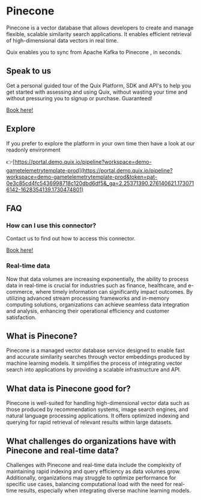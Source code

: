 <!--[tech-name]-->
# Pinecone

<!--[ai-blurb-about-tech]-->
Pinecone is a vector database that allows developers to create and manage flexible, scalable similarity search applications. It enables efficient retrieval of high-dimensional data vectors in real time.

Quix enables you to sync from Apache Kafka <span id="to_or_from">to</span> <span id="techname">Pinecone</span> , in seconds.

## Speak to us

Get a personal guided tour of the Quix Platform, SDK and API's to help you get started with assessing and using Quix, without wasting your time and without pressuring you to signup or purchase. Guaranteed!

[Book here!](https://quix.io/book-a-demo)

## Explore

If you prefer to explore the platform in your own time then have a look at our readonly environment

👉[https://portal.demo.quix.io/pipeline?workspace=demo-gametelemetrytemplate-prod](https://portal.demo.quix.io/pipeline?workspace=demo-gametelemetrytemplate-prod&token=pat-0e3c85cd4fc5436998718c120dbd6df5&_ga=2.25371390.276140621.1730716142-1628354139.1730474801)

## FAQ 

### How can I use this connector?

Contact us to find out how to access this connector.

[Book here!](https://quix.io/book-a-demo)

### Real-time data

Now that data volumes are increasing exponentially, the ability to process data in real-time is crucial for industries such as finance, healthcare, and e-commerce, where timely information can significantly impact outcomes. By utilizing advanced stream processing frameworks and in-memory computing solutions, organizations can achieve seamless data integration and analysis, enhancing their operational efficiency and customer satisfaction.

## What is <span id="techname">Pinecone</span>?

<!--[tech-seo-text]-->
Pinecone is a managed vector database service designed to enable fast and accurate similarity searches through vector embeddings produced by machine learning models. It simplifies the process of integrating vector search into applications by providing a scalable infrastructure and API.

## What data is <span id="techname">Pinecone</span> good for?

<!--[tech-data-seo-text]-->
Pinecone is well-suited for handling high-dimensional vector data such as those produced by recommendation systems, image search engines, and natural language processing applications. It offers optimized indexing and querying for rapid retrieval of relevant results within large datasets.

## What challenges do organizations have with <span id="techname">Pinecone</span> and real-time data?

<!--[tech-challenges-seo-text]-->
Challenges with Pinecone and real-time data include the complexity of maintaining rapid indexing and query efficiency as data volumes grow. Additionally, organizations may struggle to optimize performance for specific use cases, balancing computational load with the need for real-time results, especially when integrating diverse machine learning models.